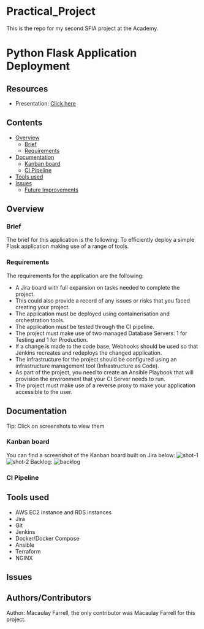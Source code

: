 # Practical_Project
This is the repo for my second SFIA project at the Academy.
# Python Flask Application Deployment 
## Resources
* Presentation: [Click here]()
## Contents 
* [Overview](#overview)
   * [Brief](#brief)
   * [Requirements](#requirements)
* [Documentation](#documentation)
   * [Kanban board](#kanban-board)
   * [CI Pipeline](#ci-pipeline)
* [Tools used](#tools-used)
* [Issues](#issues)
   * [Future Improvements](#future-improvements)
## Overview
### Brief
The brief for this application is the following: To efficiently deploy a simple Flask application making use of a range of tools. 
### Requirements
The requirements for the application are the following:
- A Jira board with full expansion on tasks needed to complete the project.
- This could also provide a record of any issues or risks that you faced creating your project.
- The application must be deployed using containerisation and orchestration tools.
- The application must be tested through the CI pipeline.
- The project must make use of two managed Database Servers: 1 for Testing and 1 for Production.
- If a change is made to the code base, Webhooks should be used so that Jenkins recreates and redeploys the changed application.
- The infrastructure for the project should be configured using an infrastructure management tool (Infrastructure as Code).
- As part of the project, you need to create an Ansible Playbook that will provision the environment that your CI Server needs to run.
- The project must make use of a reverse proxy to make your application accessible to the user.

## Documentation
Tip: Click on screenshots to view them
### Kanban board 
You can find a screenshot of the Kanban board built on Jira below:
![shot-1](images/)
![shot-2](images/)
Backlog: 
![backlog](images/)

### CI Pipeline

## Tools used
- AWS EC2 instance and RDS instances 
- Jira 
- Git
- Jenkins
- Docker/Docker Compose
- Ansible
- Terraform
- NGINX

## Issues 

## Authors/Contributors
Author: Macaulay Farrell, the only contributor was Macaulay Farrell for this project.

